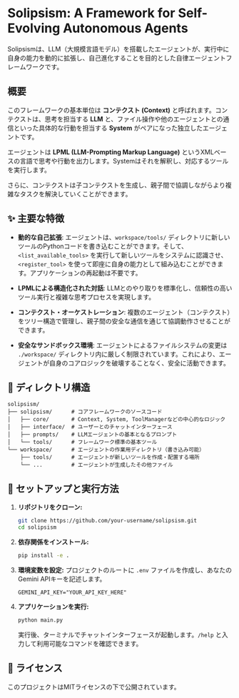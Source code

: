 # Solipsism: A Framework for Self-Evolving Autonomous Agents

Solipsismは、LLM（大規模言語モデル）を搭載したエージェントが、実行中に自身の能力を動的に拡張し、自己進化することを目的とした自律エージェントフレームワークです。

## 概要

このフレームワークの基本単位は **コンテクスト (Context)** と呼ばれます。コンテクストは、思考を担当する **LLM** と、ファイル操作や他のエージェントとの通信といった具体的な行動を担当する **System** がペアになった独立したエージェントです。

エージェントは **LPML (LLM-Prompting Markup Language)** というXMLベースの言語で思考や行動を出力します。Systemはそれを解釈し、対応するツールを実行します。

さらに、コンテクストは子コンテクストを生成し、親子間で協調しながらより複雑なタスクを解決していくことができます。

## ✨ 主要な特徴

*   **動的な自己拡張**:
    エージェントは、`workspace/tools/` ディレクトリに新しいツールのPythonコードを書き込むことができます。そして、`<list_available_tools>` を実行して新しいツールをシステムに認識させ、`<register_tool>` を使って即座に自身の能力として組み込むことができます。アプリケーションの再起動は不要です。

*   **LPMLによる構造化された対話**:
    LLMとのやり取りを標準化し、信頼性の高いツール実行と複雑な思考プロセスを実現します。

*   **コンテクスト・オーケストレーション**:
    複数のエージェント（コンテクスト）をツリー構造で管理し、親子間の安全な通信を通じて協調動作させることができます。

*   **安全なサンドボックス環境**:
    エージェントによるファイルシステムの変更は `./workspace/` ディレクトリ内に厳しく制限されています。これにより、エージェントが自身のコアロジックを破壊することなく、安全に活動できます。

## 📂 ディレクトリ構造

```
solipsism/
├── solipsism/      # コアフレームワークのソースコード
│   ├── core/       # Context, System, ToolManagerなどの中心的なロジック
│   ├── interface/  # ユーザーとのチャットインターフェース
│   ├── prompts/    # LLMエージェントの基本となるプロンプト
│   └── tools/      # フレームワーク標準の基本ツール
└── workspace/      # エージェントの作業用ディレクトリ（書き込み可能）
    ├── tools/      # エージェントが新しいツールを作成・配置する場所
    └── ...         # エージェントが生成したその他ファイル
```

## 🚀 セットアップと実行方法

1.  **リポジトリをクローン:**
    ```bash
    git clone https://github.com/your-username/solipsism.git
    cd solipsism
    ```

2.  **依存関係をインストール:**
    ```bash
    pip install -e .
    ```

3.  **環境変数を設定:**
    プロジェクトのルートに `.env` ファイルを作成し、あなたのGemini APIキーを記述します。
    ```
    GEMINI_API_KEY="YOUR_API_KEY_HERE"
    ```

4.  **アプリケーションを実行:**
    ```bash
    python main.py
    ```
    実行後、ターミナルでチャットインターフェースが起動します。`/help` と入力して利用可能なコマンドを確認できます。

## 📜 ライセンス

このプロジェクトはMITライセンスの下で公開されています。